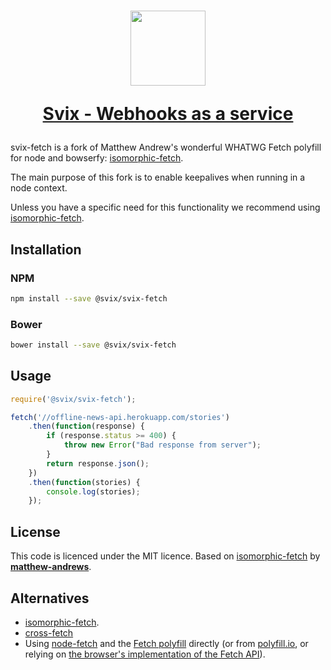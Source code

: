 <h1 align="center">
  <a href="https://www.svix.com">
    <img width="120" src="https://avatars.githubusercontent.com/u/80175132?s=200&v=4" />
    <p align="center">Svix - Webhooks as a service</p>
  </a>
</h1>

svix-fetch is a fork of Matthew Andrew's wonderful WHATWG Fetch polyfill for node and bowserfy: [isomorphic-fetch](https://github.com/matthew-andrews/isomorphic-fetch).

The main purpose of this fork is to enable keepalives when running in a node context.

Unless you have a specific need for this functionality we recommend using [isomorphic-fetch](https://github.com/matthew-andrews/isomorphic-fetch).

## Installation

### NPM

```sh
npm install --save @svix/svix-fetch
```

### Bower

```sh
bower install --save @svix/svix-fetch
```

## Usage

```js
require('@svix/svix-fetch');

fetch('//offline-news-api.herokuapp.com/stories')
	.then(function(response) {
		if (response.status >= 400) {
			throw new Error("Bad response from server");
		}
		return response.json();
	})
	.then(function(stories) {
		console.log(stories);
	});
```

## License

This code is licenced under the MIT licence.  Based on [isomorphic-fetch](https://github.com/matthew-andrews/isomorphic-fetch) by **[matthew-andrews](https://github.com/matthew-andrews)**.

## Alternatives

- [isomorphic-fetch](https://github.com/matthew-andrews/isomorphic-fetch).
- [cross-fetch](https://github.com/lquixada/cross-fetch#why-not-isomorphic-fetch)
- Using [node-fetch](https://github.com/node-fetch/node-fetch) and the [Fetch polyfill](https://github.com/github/fetch) directly (or from [polyfill.io](https://polyfill.io), or relying on [the browser's implementation of the Fetch API](https://caniuse.com/fetch)).
